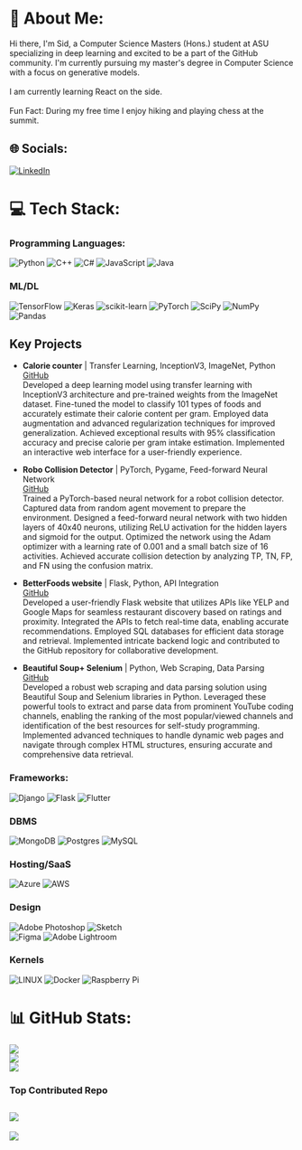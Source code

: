 # 💫 About Me:
Hi there, I'm Sid, a Computer Science Masters (Hons.) student at ASU specializing in deep learning and excited to be a part of the GitHub community. I'm currently pursuing my master's degree in Computer Science with a focus on generative models. <br><br>I am currently learning React on the side. <br><br>Fun Fact: During my free time I enjoy hiking and playing chess at the summit. 


## 🌐 Socials:
[![LinkedIn](https://img.shields.io/badge/LinkedIn-%230077B5.svg?logo=linkedin&logoColor=white)](https://linkedin.com/in/pythonic1ai/) 

# 💻 Tech Stack:
### Programming Languages:
![Python](https://img.shields.io/badge/python-3670A0?style=for-the-badge&logo=python&logoColor=ffdd54)
![C++](https://img.shields.io/badge/c++-%2300599C.svg?style=for-the-badge&logo=c%2B%2B&logoColor=white)
![C#](https://img.shields.io/badge/c%23-%23239120.svg?style=for-the-badge&logo=c-sharp&logoColor=white) 
![JavaScript](https://img.shields.io/badge/javascript-%23323330.svg?style=for-the-badge&logo=javascript&logoColor=%23F7DF1E) 
![Java](https://img.shields.io/badge/java-%23ED8B00.svg?style=for-the-badge&logo=java&logoColor=white)
### ML/DL
![TensorFlow](https://img.shields.io/badge/TensorFlow-%23FF6F00.svg?style=for-the-badge&logo=TensorFlow&logoColor=white) 
![Keras](https://img.shields.io/badge/Keras-%23D00000.svg?style=for-the-badge&logo=Keras&logoColor=white) 
![scikit-learn](https://img.shields.io/badge/scikit--learn-%23F7931E.svg?style=for-the-badge&logo=scikit-learn&logoColor=white) 
![PyTorch](https://img.shields.io/badge/PyTorch-%23EE4C2C.svg?style=for-the-badge&logo=PyTorch&logoColor=white) 
![SciPy](https://img.shields.io/badge/SciPy-%230C55A5.svg?style=for-the-badge&logo=scipy&logoColor=%white) 
![NumPy](https://img.shields.io/badge/numpy-%23013243.svg?style=for-the-badge&logo=numpy&logoColor=white) 
![Pandas](https://img.shields.io/badge/pandas-%23150458.svg?style=for-the-badge&logo=pandas&logoColor=white) 

## Key Projects

- **Calorie counter** | Transfer Learning, InceptionV3, ImageNet, Python\
  [GitHub](https://github.com/dem0nsl4yer/Calorie_counter)\
  Developed a deep learning model using transfer learning with InceptionV3 architecture and pre-trained weights from the ImageNet dataset. Fine-tuned the model to classify 101 types of foods and accurately estimate their calorie content per gram. Employed data augmentation and advanced regularization techniques for improved generalization. Achieved exceptional results with 95% classification accuracy and precise calorie per gram intake estimation. Implemented an interactive web interface for a user-friendly experience.

- **Robo Collision Detector** | PyTorch, Pygame, Feed-forward Neural Network\
  [GitHub](https://github.com/dem0nsl4yer/robo_collision_detector)\
  Trained a PyTorch-based neural network for a robot collision detector. Captured data from random agent movement to prepare the environment. Designed a feed-forward neural network with two hidden layers of 40x40 neurons, utilizing ReLU activation for the hidden layers and sigmoid for the output. Optimized the network using the Adam optimizer with a learning rate of 0.001 and a small batch size of 16 activities. Achieved accurate collision detection by analyzing TP, TN, FP, and FN using the confusion matrix.

- **BetterFoods website** | Flask, Python, API Integration\
  [GitHub](https://github.com/dem0nsl4yer/Better_Foods)\
  Developed a user-friendly Flask website that utilizes APIs like YELP and Google Maps for seamless restaurant discovery based on ratings and proximity. Integrated the APIs to fetch real-time data, enabling accurate recommendations. Employed SQL databases for efficient data storage and retrieval. Implemented intricate backend logic and contributed to the GitHub repository for collaborative development.

- **Beautiful Soup+ Selenium** | Python, Web Scraping, Data Parsing\
  [GitHub](https://github.com/dem0nsl4yer/Scrapers)\
  Developed a robust web scraping and data parsing solution using Beautiful Soup and Selenium libraries in Python. Leveraged these powerful tools to extract and parse data from prominent YouTube coding channels, enabling the ranking of the most popular/viewed channels and identification of the best resources for self-study programming. Implemented advanced techniques to handle dynamic web pages and navigate through complex HTML structures, ensuring accurate and comprehensive data retrieval.
  
### Frameworks: 
![Django](https://img.shields.io/badge/django-%23092E20.svg?style=for-the-badge&logo=django&logoColor=white) 
![Flask](https://img.shields.io/badge/flask-%23000.svg?style=for-the-badge&logo=flask&logoColor=white)
![Flutter](https://img.shields.io/badge/Flutter-%2302569B.svg?style=for-the-badge&logo=Flutter&logoColor=white) 
### DBMS
![MongoDB](https://img.shields.io/badge/MongoDB-%234ea94b.svg?style=for-the-badge&logo=mongodb&logoColor=white)
![Postgres](https://img.shields.io/badge/postgres-%23316192.svg?style=for-the-badge&logo=postgresql&logoColor=white)
![MySQL](https://img.shields.io/badge/mysql-%2300f.svg?style=for-the-badge&logo=mysql&logoColor=white) 
### Hosting/SaaS
![Azure](https://img.shields.io/badge/azure-%230072C6.svg?style=for-the-badge&logo=azure-devops&logoColor=white) 
![AWS](https://img.shields.io/badge/AWS-%23FF9900.svg?style=for-the-badge&logo=amazon-aws&logoColor=white)
### Design
![Adobe Photoshop](https://img.shields.io/badge/adobephotoshop-%2331A8FF.svg?style=for-the-badge&logo=adobephotoshop&logoColor=white) 
![Sketch](https://img.shields.io/badge/Sketch-FFB387?style=for-the-badge&logo=sketch&logoColor=black) 	
![Figma](https://img.shields.io/badge/figma-%23F24E1E.svg?style=for-the-badge&logo=figma&logoColor=white)
![Adobe Lightroom](https://img.shields.io/badge/Adobe%20Lightroom-31A8FF.svg?style=for-the-badge&logo=Adobe%20Lightroom&logoColor=white)
### Kernels
![LINUX](https://img.shields.io/badge/Linux-FCC624?style=for-the-badge&logo=linux&logoColor=black) 
![Docker](https://img.shields.io/badge/docker-%230db7ed.svg?style=for-the-badge&logo=docker&logoColor=white) 
![Raspberry Pi](https://img.shields.io/badge/-RaspberryPi-C51A4A?style=for-the-badge&logo=Raspberry-Pi)
# 📊 GitHub Stats:
![](https://github-readme-stats.vercel.app/api?username=dem0nsl4yer&theme=dark&hide_border=false&include_all_commits=true&count_private=true)<br/>
![](https://github-readme-streak-stats.herokuapp.com/?user=dem0nsl4yer&theme=dark&hide_border=false)<br/>
![](https://github-readme-stats.vercel.app/api/top-langs/?username=dem0nsl4yer&theme=dark&hide_border=false&include_all_commits=true&count_private=true&layout=compact)
### Top Contributed Repo
![](https://github-contributor-stats.vercel.app/api?username=dem0nsl4yer&limit=5&theme=flat&combine_all_yearly_contributions=true)
---
[![](https://visitcount.itsvg.in/api?id=dem0nsl4yer&icon=0&color=0)](https://visitcount.itsvg.in)

<!-- Proudly created with GPRM ( https://gprm.itsvg.in ) -->
